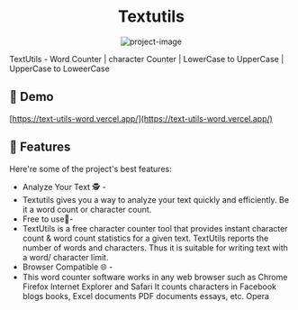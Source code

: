 <h1 align="center" id="title">Textutils</h1>

<p align="center"><img src="https://socialify.git.ci/animeredits/TextUtils/image?description=1&amp;descriptionEditable=TextUtils%20-%20Word%20Counter%20%7C%20character%20Counter%20%7C%20LowerCase%20-%20UpperCase%20%7C%20Know%20your%20Read%20Time%20%7C%20sentence%20case%0A&amp;font=Inter&amp;language=1&amp;name=1&amp;owner=1&amp;pattern=Circuit%20Board&amp;theme=Dark" alt="project-image"></p>

<p id="description">TextUtils - Word Counter | character Counter | LowerCase to UpperCase | UpperCase to LoweerCase</p>

<h2>🚀 Demo</h2>

[https://text-utils-word.vercel.app/](https://text-utils-word.vercel.app/)

<h2>🧐 Features</h2>

Here're some of the project's best features:

*   Analyze Your Text 🕵 -
*   Textutils gives you a way to analyze your text quickly and efficiently. Be it a word count or character count.   
*   Free to use💸-
*  TextUtils is a free character counter tool that provides instant character count & word count statistics for a given text. TextUtils reports the number of words and characters. Thus it is suitable for writing text with a word/ character limit.   
*   Browser Compatible 🌐 -
*    This word counter software works in any web browser such as Chrome Firefox Internet Explorer and Safari It counts characters in Facebook blogs books, Excel documents PDF documents essays, etc. Opera
